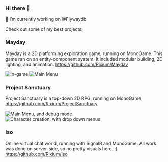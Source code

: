 ### Hi there 👋

🔭 I’m currently working on @Flywaydb

Check out some of my best projects:

### Mayday 
Mayday is a 2D platforming exploration game, running on MonoGame.
This game ran on an entity-component system. It included modular building, 2D lighting, and animation.
https://github.com/Rixium/Mayday

![In-game](https://user-images.githubusercontent.com/3577800/110497360-46016380-80ee-11eb-900e-1873b14a6724.png)
![Main Menu](https://user-images.githubusercontent.com/3577800/110497251-3124d000-80ee-11eb-9544-9b7e5ee6a595.png)


### Project Sanctuary 
Project Sanctuary is a top-down 2D RPG, running on MonoGame.
https://github.com/Rixium/ProjectSanctuary

![Main Menu, and debug mode](https://user-images.githubusercontent.com/3577800/110497052-05094f00-80ee-11eb-8a92-a9139f28edfe.png)
![Character creation, with drop down menus](https://user-images.githubusercontent.com/3577800/110497110-12263e00-80ee-11eb-9dc5-1cc36871e4b6.png)

### Iso
Online virtual chat world, running with SignalR and MonoGame.
All work was done on server-side, so no pretty visuals here. :)
https://github.com/Rixium/Iso
